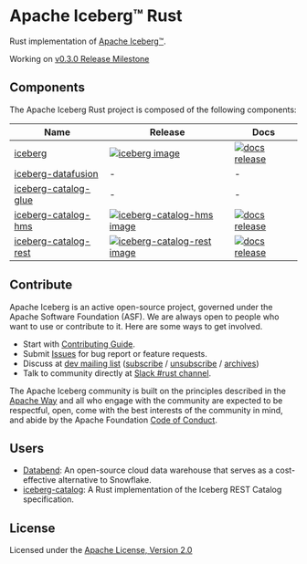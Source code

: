 <!--
  ~ Licensed to the Apache Software Foundation (ASF) under one
  ~ or more contributor license agreements.  See the NOTICE file
  ~ distributed with this work for additional information
  ~ regarding copyright ownership.  The ASF licenses this file
  ~ to you under the Apache License, Version 2.0 (the
  ~ "License"); you may not use this file except in compliance
  ~ with the License.  You may obtain a copy of the License at
  ~
  ~   http://www.apache.org/licenses/LICENSE-2.0
  ~
  ~ Unless required by applicable law or agreed to in writing,
  ~ software distributed under the License is distributed on an
  ~ "AS IS" BASIS, WITHOUT WARRANTIES OR CONDITIONS OF ANY
  ~ KIND, either express or implied.  See the License for the
  ~ specific language governing permissions and limitations
  ~ under the License.
-->

# Apache Iceberg™ Rust



Rust implementation of [Apache Iceberg™](https://iceberg.apache.org/).

Working on [v0.3.0 Release Milestone](https://github.com/apache/iceberg-rust/milestone/2)

## Components

The Apache Iceberg Rust project is composed of the following components:

| Name                   | Release                                                    | Docs                                                 |
|------------------------|------------------------------------------------------------|------------------------------------------------------|
| [iceberg]              | [![iceberg image]][iceberg link]                           | [![docs release]][iceberg release docs]              |
| [iceberg-datafusion]   | -                                                          | -                                                    |
| [iceberg-catalog-glue] | -                                                          | -                                                    |
| [iceberg-catalog-hms]  | [![iceberg-catalog-hms image]][iceberg-catalog-hms link]   | [![docs release]][iceberg-catalog-hms release docs]  |
| [iceberg-catalog-rest] | [![iceberg-catalog-rest image]][iceberg-catalog-rest link] | [![docs release]][iceberg-catalog-rest release docs] |

[docs release]: https://img.shields.io/badge/docs-release-blue
[iceberg]: crates/iceberg/README.md
[iceberg image]: https://img.shields.io/crates/v/iceberg.svg
[iceberg link]: https://crates.io/crates/iceberg
[iceberg release docs]: https://docs.rs/iceberg

[iceberg-datafusion]: crates/integrations/datafusion/README.md

[iceberg-catalog-glue]: crates/catalog/glue/README.md

[iceberg-catalog-hms]: crates/catalog/hms/README.md
[iceberg-catalog-hms image]: https://img.shields.io/crates/v/iceberg-catalog-hms.svg
[iceberg-catalog-hms link]: https://crates.io/crates/iceberg-catalog-hms
[iceberg-catalog-hms release docs]: https://docs.rs/iceberg-catalog-hms

[iceberg-catalog-rest]: crates/catalog/rest/README.md
[iceberg-catalog-rest image]: https://img.shields.io/crates/v/iceberg-catalog-rest.svg
[iceberg-catalog-rest link]: https://crates.io/crates/iceberg-catalog-rest
[iceberg-catalog-rest release docs]: https://docs.rs/iceberg-catalog-rest

## Contribute

Apache Iceberg is an active open-source project, governed under the Apache Software Foundation (ASF). We are always open to people who want to use or contribute to it. Here are some ways to get involved.

- Start with [Contributing Guide](CONTRIBUTING.md).
- Submit [Issues](https://github.com/apache/iceberg-rust/issues/new) for bug report or feature requests.
- Discuss
  at [dev mailing list](mailto:dev@iceberg.apache.org) ([subscribe](<mailto:dev-subscribe@iceberg.apache.org?subject=(send%20this%20email%20to%20subscribe)>) / [unsubscribe](<mailto:dev-unsubscribe@iceberg.apache.org?subject=(send%20this%20email%20to%20unsubscribe)>) / [archives](https://lists.apache.org/list.html?dev@iceberg.apache.org))
- Talk to community directly
  at [Slack #rust channel](https://join.slack.com/t/apache-iceberg/shared_invite/zt-1zbov3k6e-KtJfoaxp97YfX6dPz1Bk7A).

The Apache Iceberg community is built on the principles described in the [Apache Way](https://www.apache.org/theapacheway/index.html) and all who engage with the community are expected to be respectful, open, come with the best interests of the community in mind, and abide by the Apache Foundation [Code of Conduct](https://www.apache.org/foundation/policies/conduct.html).
## Users

- [Databend](https://github.com/datafuselabs/databend/): An open-source cloud data warehouse that serves as a cost-effective alternative to Snowflake.
- [iceberg-catalog](https://github.com/hansetag/iceberg-catalog): A Rust implementation of the Iceberg REST Catalog specification.

## License

Licensed under the [Apache License, Version 2.0](http://www.apache.org/licenses/LICENSE-2.0)
